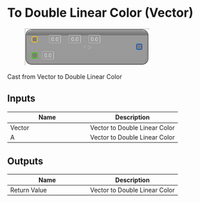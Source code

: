 # To Double Linear Color (Vector)

<div align="left" data-full-width="false">

<figure><img src="to_double_linear_color_-vector.png" alt=""><figcaption></figcaption></figure>

</div>

Cast from Vector to Double Linear Color

## Inputs

<table>
<thead><tr><th width="170">Name</th><th>Description</th></tr></thead>
<tbody>
<tr><td>Vector</td><td>Vector to Double Linear Color</td></tr>
<tr><td>A</td><td>Vector to Double Linear Color</td></tr>
</tbody>
</table>

## Outputs

<table>
<thead><tr><th width="170">Name</th><th>Description</th></tr></thead>
<tbody>
<tr><td>Return Value</td><td>Vector to Double Linear Color</td></tr>
</tbody>
</table>